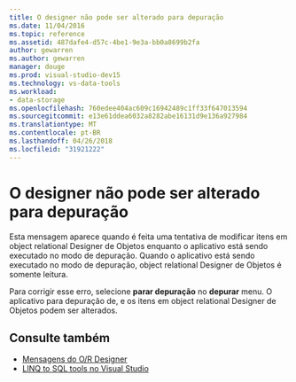 ```yaml
---
title: O designer não pode ser alterado para depuração
ms.date: 11/04/2016
ms.topic: reference
ms.assetid: 487dafe4-d57c-4be1-9e3a-bb0a8699b2fa
author: gewarren
ms.author: gewarren
manager: douge
ms.prod: visual-studio-dev15
ms.technology: vs-data-tools
ms.workload:
- data-storage
ms.openlocfilehash: 760edee404ac609c16942489c1ff33f647013594
ms.sourcegitcommit: e13e61ddea6032a8282abe16131d9e136a927984
ms.translationtype: MT
ms.contentlocale: pt-BR
ms.lasthandoff: 04/26/2018
ms.locfileid: "31921222"
---
```

# <a name="the-designer-cannot-be-modified-while-debugging"></a>O designer não pode ser alterado para depuração

Esta mensagem aparece quando é feita uma tentativa de modificar itens em object relational Designer de Objetos enquanto o aplicativo está sendo executado no modo de depuração. Quando o aplicativo está sendo executado no modo de depuração, object relational Designer de Objetos é somente leitura.

Para corrigir esse erro, selecione **parar depuração** no **depurar** menu. O aplicativo para depuração de, e os itens em object relational Designer de Objetos podem ser alterados.

## <a name="see-also"></a>Consulte também

- [Mensagens do O/R Designer](../data-tools/o-r-designer-messages.md)
- [LINQ to SQL tools no Visual Studio](../data-tools/linq-to-sql-tools-in-visual-studio2.md)